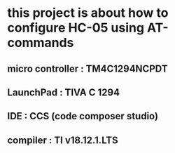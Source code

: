 # this project is about how to configure HC-05 using AT-commands
## micro controller : TM4C1294NCPDT
## LaunchPad : TIVA C 1294
## IDE : CCS (code composer studio)
## compiler : TI v18.12.1.LTS
